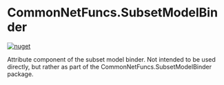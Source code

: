 # CommonNetFuncs.SubsetModelBinder

[![nuget](https://img.shields.io/nuget/dt/CommonNetFuncs.SubsetModelBinder.Attribute)](https://www.nuget.org/packages/CommonNetFuncs.SubsetModelBinder.Attribute/)

Attribute component of the subset model binder. Not intended to be used directly, but rather as part of the CommonNetFuncs.SubsetModelBinder package.
